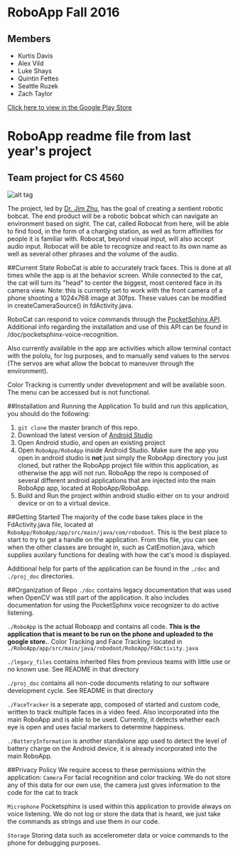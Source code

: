 # RoboApp Fall 2016
## Members
* Kurtis Davis
* Alex Vild
* Luke Shays
* Quintin Fettes
* Seattle Ruzek
* Zach Taylor


[Click here to view in the Google Play Store](https://play.google.com/store/apps/details?id=com.robodoot.dr.facetracktest)


# RoboApp readme file from last year's project
## Team project for CS 4560

![alt tag](https://scan.coverity.com/projects/8169/badge.svg?flat=1)

The project, led by <a href="https://www.ohio.edu/engineering/about/people/profiles.cfm?profile=zhuj">Dr. Jim Zhu</a>, has the goal of creating a sentient robotic bobcat.
The end product will be a robotic bobcat which can navigate an environment based on sight.  The cat, called Robocat from here, will be able to find food, in the form of a charging station, as well as form affinities for people it is familiar with.  Robocat, beyond visual input, will also  accept audio input.  Robocat will be able to recognize and react to  its own name as well as several other phrases and the volume of the audio.

##Current State
RoboCat is able to accurately track faces. This is done at all times while the app is at the behavior screen.
While connected to the cat, the cat will turn its "head" to center the biggest, most centered face
in its camera view. Note: this is currently set to work with the front camera of a phone shooting
a 1024x768 image at 30fps. These values can be modified in createCameraSource() in fdActivity.java.

RoboCat can respond to voice commands through the [PocketSphinx API](https://github.com/cmusphinx/pocketsphinx). Additional info regarding the installation and use of this API can be found in /doc/pocketsphinx-voice-recognition.

Also currently available in the app are activities which allow terminal contact with the pololu, for log purposes, and to manually send values to the servos (The servos are what allow the bobcat to maneuver through the environment).

Color Tracking is currently under dvevelopment and will be available soon. The menu can be accessed but is not functional.

##Installation and Running the Application
To build and run this application, you should do the following:
1. `git clone` the master branch of this repo.
2. Download the latest version of [Android Studio](https://developer.android.com/studio/index.html)
3. Open Android studio, and open an existing project
4. Open `RoboApp/RoboApp` inside Android Studio. Make sure the app you open in android studio is **not** just simply the RoboApp directory you just cloned, but rather the RoboApp project file within this application, as otherwise the app will not run. RoboApp the repo is composed of several different android applications that are injected into the main RoboApp app, located at RoboApp/RoboApp.
5. Build and Run the project within android studio either on to your android device or on to a virtual device.

##Getting Started
The majority of the code base takes place in the FdActivity.java file, located at `RoboApp/RoboApp/app/src/main/java/com/robodoot`. This is the best place to start to try to get a handle on the application. From this file, you can see when the other classes are brought in, such as CatEmotion.java, which supplies auxilary functions for dealing with how the cat's mood is displayed.

Additional help for parts of the application can be found in the `./doc` and `./proj_doc` directories.

##Organization of Repo
`./doc` contains legacy documentation that was used when OpenCV was still part of the application. It also includes documentation for using the PocketSphinx voice recognizer to do active listening.

`./RoboApp` is the actual Roboapp and contains all code. **This is the application that is meant to be run on the phone and uploaded to the google store.**.
Color Tracking and Face Tracking: located in `./RoboApp/app/src/main/java/robodoot/RoboApp/FdActivity.java`

`./legacy_files` contains inherited files from previous teams with little use or no known use. See README in that directory

`./proj_doc` contains all non-code documents relating to our software development cycle. See README in that directory

`./FaceTracker` is a seperate app, composed of started and custom code, written to track multiple faces in a video feed. Also incorporated into the main RoboApp and is able to be used. Currently, it detects whether each eye is open and uses facial markers to determine happiness.

`./BatteryInformation` is another standalone app used to detect the level of battery charge on the Android device, it is already incorporated into the main RoboApp.

##Privacy Policy
We require access to these permissions within the application:
`Camera` For facial recognition and color tracking. We do not store any of this data for our own use, the camera just gives information to the code for the cat to track

`Microphone` Pocketsphinx is used within this application to provide always on voice listening. We do not log or store the data that is heard, we just take the commands as strings and use them in our code.

`Storage` Storing data such as accelerometer data or voice commands to the phone for debugging purposes.
